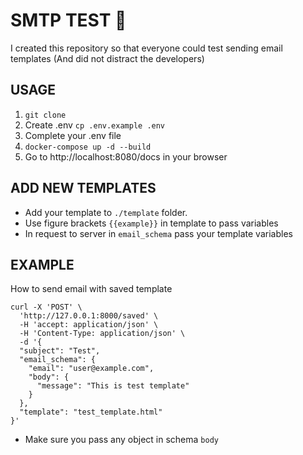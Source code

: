# SMTP TEST 📮

I created this repository so that everyone could test sending email templates (And did not distract the  developers)


## USAGE
1. `git clone`
2. Create .env `cp .env.example .env`
3. Complete your .env file
4. `docker-compose up -d --build`
5. Go to http://localhost:8080/docs in your browser

## ADD NEW TEMPLATES
* Add your template to `./template` folder.
* Use figure brackets `{{example}}` in template to pass variables
* In request to server in `email_schema` pass your template variables

## EXAMPLE
How to send email with saved template
```shell
curl -X 'POST' \
  'http://127.0.0.1:8000/saved' \
  -H 'accept: application/json' \
  -H 'Content-Type: application/json' \
  -d '{
  "subject": "Test",
  "email_schema": {
    "email": "user@example.com",
    "body": {
      "message": "This is test template"
    }
  },
  "template": "test_template.html"
}'
```
* Make sure you pass any object in schema `body` 
